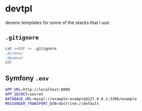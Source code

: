 # devtpl

devenv templates for some of the stacks that I use.

## `.gitignore`

```bash
cat <<EOF >> .gitignore
.direnv/
.devenv/
EOF
```

## Symfony `.env`

```bash
APP_URL=http://localhost:8000
APP_SECRET=secret
DATABASE_URL=mysql://example:example@127.0.0.1:3306/example
MESSENGER_TRANSPORT_DSN=doctrine://default
```
